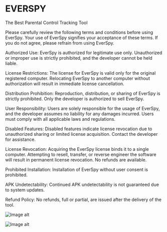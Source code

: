 # EVERSPY
The Best Parental Control Tracking Tool

Please carefully review the following terms and conditions before using EverSpy. Your use of EverSpy signifies your acceptance of these terms. If you do not agree, please refrain from using EverSpy.

Authorized Use: EverSpy is authorized for legitimate use only. Unauthorized or improper use is strictly prohibited, and the developer cannot be held liable.

License Restrictions: The license for EverSpy is valid only for the original registered computer. Relocating EverSpy to another computer without authorization will result in immediate license cancellation.

Distribution Prohibition: Reproduction, distribution, or sharing of EverSpy is strictly prohibited. Only the developer is authorized to sell EverSpy.

User Responsibility: Users are solely responsible for the usage of EverSpy, and the developer assumes no liability for any damages incurred. Users must comply with all applicable laws and regulations.

Disabled Features: Disabled features indicate license revocation due to unauthorized sharing or limited license acquisition. Contact the developer for assistance.

License Revocation: Acquiring the EverSpy license binds it to a single computer. Attempting to resell, transfer, or reverse engineer the software will result in permanent license revocation. No refunds are available.

Prohibited Installation: Installation of EverSpy without user consent is prohibited.

APK Undetectability: Continued APK undetectability is not guaranteed due to system updates.

Refund Policy: No refunds, full or partial, are issued after the delivery of the tool.

![Image alt](https://i.ibb.co/NrGt5ML/317550894-a531282a-7abc-47e6-8cac-e88f44591730.png)

![Image alt](https://i.ibb.co/3vYVwP6/317550959-f55b8190-f87d-47d4-9e16-7a8b7678ed88.png)
